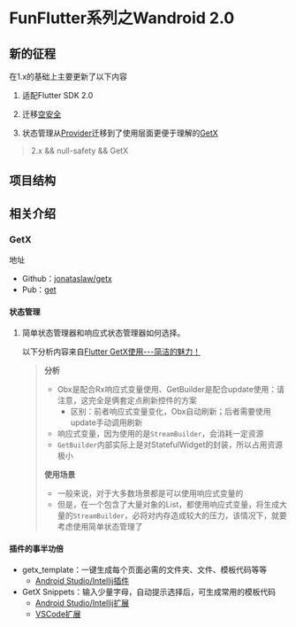 # FunFlutter系列之Wandroid 2.0

## 新的征程

在1.x的基础上主要更新了以下内容

 1. 适配Flutter SDK 2.0

 2. 迁移[空安全](https://dart.cn/null-safety)

 3. 状态管理从[Provider](https://pub.flutter-io.cn/packages/provider)迁移到了使用层面更便于理解的[GetX](https://pub.dev/packages/get)

> 2.x && null-safety && GetX


## 项目结构




## 相关介绍

### GetX

地址

- Github：[jonataslaw/getx](https://github.com/jonataslaw/getx)
- Pub：[get](https://pub.dev/packages/get)

#### 状态管理

1. 简单状态管理器和响应式状态管理器如何选择。

   以下分析内容来自[Flutter GetX使用\-\-\-简洁的魅力！](https://juejin.cn/post/6924104248275763208#heading-13)

   > **分析**
   >
   > - Obx是配合Rx响应式变量使用、GetBuilder是配合update使用：请注意，这完全是俩套定点刷新控件的方案
   >   - 区别：前者响应式变量变化，Obx自动刷新；后者需要使用update手动调用刷新
   > - 响应式变量，因为使用的是`StreamBuilder`，会消耗一定资源
   > - `GetBuilder`内部实际上是对StatefulWidget的封装，所以占用资源极小
   >
   > **使用场景**
   >
   > - 一般来说，对于大多数场景都是可以使用响应式变量的
   > - 但是，在一个包含了大量对象的List，都使用响应式变量，将生成大量的`StreamBuilder`，必将对内存造成较大的压力，该情况下，就要考虑使用简单状态管理了

   

#### 插件的事半功倍

- getx_template：一键生成每个页面必需的文件夹、文件、模板代码等等
  - [Android Studio/Intellij插件](https://plugins.jetbrains.com/plugin/15919-getx)
- GetX Snippets：输入少量字母，自动提示选择后，可生成常用的模板代码
  - [Android Studio/Intellij扩展](https://plugins.jetbrains.com/plugin/14975-getx-snippets)
  - [VSCode扩展](https://marketplace.visualstudio.com/items?itemName=get-snippets.get-snippets)

